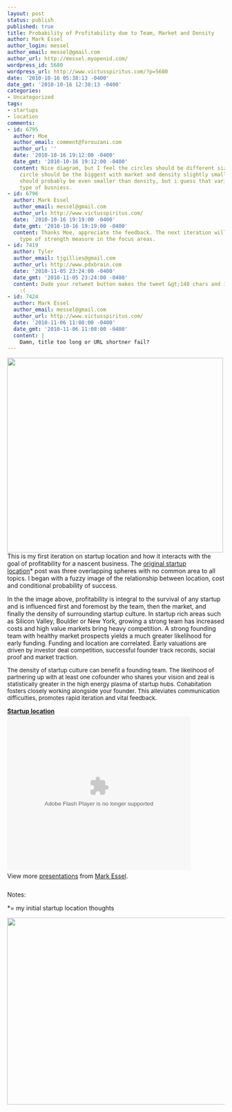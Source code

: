 ```yaml
---
layout: post
status: publish
published: true
title: Probability of Profitability due to Team, Market and Density
author: Mark Essel
author_login: messel
author_email: messel@gmail.com
author_url: http://messel.myopenid.com/
wordpress_id: 5680
wordpress_url: http://www.victusspiritus.com/?p=5680
date: '2010-10-16 05:38:13 -0400'
date_gmt: '2010-10-16 12:38:13 -0400'
categories:
- Uncategorized
tags:
- startups
- location
comments:
- id: 6795
  author: Moe
  author_email: comment@forouzani.com
  author_url: ''
  date: '2010-10-16 19:12:00 -0400'
  date_gmt: '2010-10-16 19:12:00 -0400'
  content: Nice diagram, but I feel the circles should be different sizes - the Team
    circle should be the biggest with market and density slightly smaller. Market
    should probably be even smaller than density, but i guess that varies with the
    type of busniess.
- id: 6796
  author: Mark Essel
  author_email: messel@gmail.com
  author_url: http://www.victusspiritus.com/
  date: '2010-10-16 19:19:00 -0400'
  date_gmt: '2010-10-16 19:19:00 -0400'
  content: Thanks Moe, appreciate the feedback. The next iteration will include some
    type of strength measure in the focus areas.
- id: 7419
  author: Tyler
  author_email: tjgillies@gmail.com
  author_url: http://www.pdxbrain.com
  date: '2010-11-05 23:24:00 -0400'
  date_gmt: '2010-11-05 23:24:00 -0400'
  content: Dude your retweet button makes the tweet &gt;140 chars and i can't share
    :(
- id: 7424
  author: Mark Essel
  author_email: messel@gmail.com
  author_url: http://www.victusspiritus.com/
  date: '2010-11-06 11:08:00 -0400'
  date_gmt: '2010-11-06 11:08:00 -0400'
  content: |
    Damn, title too long or URL shortner fail?
---
```

<p><a href="http://www.victusspiritus.com/wp-content/uploads/2010/10/Startup_Location.jpg"><img class="aligncenter size-full wp-image-5685" title="Startup_Location" src="http://www.victusspiritus.com/wp-content/uploads/2010/10/Startup_Location.jpg" alt="" width="500" height="450" /></a><br />
This is my first iteration on startup location and how it interacts with the goal of profitability for a nascent business. The <a href="http://www.victusspiritus.com/2010/10/13/startup-location/">original startup location</a>* post was three overlapping spheres with no common area to all topics. I began with a fuzzy image of the relationship between location, cost and conditional probability of success.</p>
<p>In the the image above, profitability is integral to the survival of any startup and is influenced first and foremost by the team, then the market, and finally the density of surrounding startup culture. In startup rich areas such as Silicon Valley, Boulder or New York, growing a strong team has increased costs and high value markets bring heavy competition. A strong founding team with healthy market prospects yields a much greater likelihood for early funding. Funding and location are correlated. E<span style="font-size: 13.3333px;">arly valuations are driven by investor deal competition, successful founder track records, social proof and market traction. </span></p>
<p><span style="font-size: 13.3333px;">The density of startup culture can benefit a founding team. The likelihood of partnering up with at least one cofounder who shares your vision and zeal is statistically greater in the high energy plasma of startup hubs. Cohabitation fosters closely working alongside your founder. This alleviates communication difficulties, promotes rapid iteration and vital feedback.</span></p>
<div style="width:425px" id="__ss_5459944"><strong style="display:block;margin:12px 0 4px"><a href="http://www.slideshare.net/Victusfate/startup-location" title="Startup location">Startup location</a></strong><object id="__sse5459944" width="425" height="355"><param name="movie" value="http://static.slidesharecdn.com/swf/ssplayer2.swf?doc=startuplocation-101016075145-phpapp02&stripped_title=startup-location&userName=Victusfate" /><param name="allowFullScreen" value="true"/><param name="allowScriptAccess" value="always"/><embed name="__sse5459944" src="http://static.slidesharecdn.com/swf/ssplayer2.swf?doc=startuplocation-101016075145-phpapp02&stripped_title=startup-location&userName=Victusfate" type="application/x-shockwave-flash" allowscriptaccess="always" allowfullscreen="true" width="425" height="355"></embed></object>
<div style="padding:5px 0 12px">View more <a href="http://www.slideshare.net/">presentations</a> from <a href="http://www.slideshare.net/Victusfate">Mark Essel</a>.</div>
</div>
<p>Notes:</p>
<p>*= my initial startup location thoughts</p>
<p><a href="http://www.victusspiritus.com/2010/10/13/startup-location/"><img class="size-full wp-image-5464" title="StartupHubs" src="http://www.victusspiritus.com/wp-content/uploads/2010/10/StartupHubs2.png" alt="" width="576" height="432" /></a></p>
